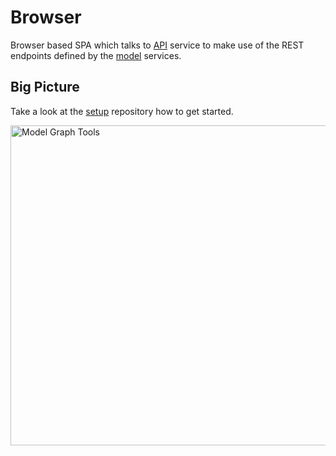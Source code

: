 # Browser

Browser based SPA which talks to [API](https://github.com/model-graph-tools/api) service to make use of the REST endpoints defined by the [model](https://github.com/model-graph-tools/model) services.

## Big Picture

Take a look at the [setup](https://github.com/model-graph-tools/setup) repository how to get started.

<img src="https://model-graph-tools.github.io/img/tools.svg" alt="Model Graph Tools" width="512" />
